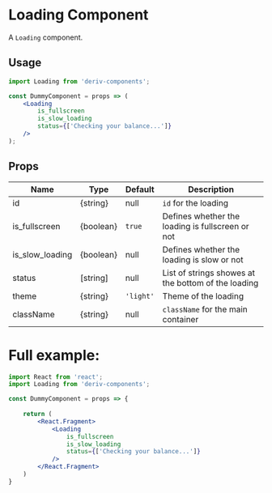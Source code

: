 # Loading Component

A `Loading` component.



## Usage

```jsx
import Loading from 'deriv-components';

const DummyComponent = props => (
    <Loading
        is_fullscreen
        is_slow_loading
        status={['Checking your balance...']}
    />
);
```

## Props

| Name             | Type               | Default     | Description                                         |
| ---------------- | ------------------ | ----------- | --------------------------------------------------- |
| id               | {string}           | null        | `id` for the loading                                |
| is_fullscreen    | {boolean}          | `true`      | Defines whether the loading is fullscreen or not    |
| is\_slow\_loading| {boolean}          | null        | Defines whether the loading is slow or not          |
| status           | [string]           | null        | List of strings showes at the bottom of the loading |
| theme            | {string}           | `'light'`   | Theme of the loading                                |
| className        | {string}           | null        | `className` for the main container                  |


# Full example:

```jsx
import React from 'react';
import Loading from 'deriv-components';

const DummyComponent = props => {
    
    return (
        <React.Fragment>
            <Loading
                is_fullscreen
                is_slow_loading
                status={['Checking your balance...']}
            />
        </React.Fragment>
    )
}
```